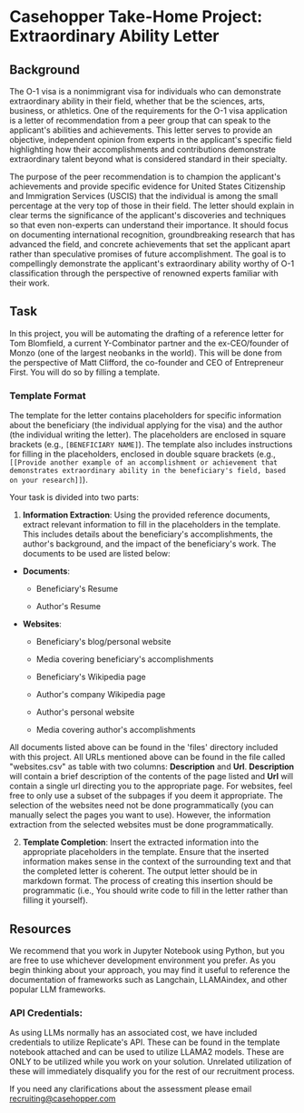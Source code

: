 # Casehopper Take-Home Project: Extraordinary Ability Letter

## Background

The O-1 visa is a nonimmigrant visa for individuals who can demonstrate extraordinary ability in their field, whether that be the sciences, arts, business, or athletics. One of the requirements for the O-1 visa application is a letter of recommendation from a peer group that can speak to the applicant's abilities and achievements. This letter serves to provide an objective, independent opinion from experts in the applicant's specific field highlighting how their accomplishments and contributions demonstrate extraordinary talent beyond what is considered standard in their specialty.

The purpose of the peer recommendation is to champion the applicant's achievements and provide specific evidence for United States Citizenship and Immigration Services (USCIS) that the individual is among the small percentage at the very top of those in their field. The letter should explain in clear terms the significance of the applicant's discoveries and techniques so that even non-experts can understand their importance. It should focus on documenting international recognition, groundbreaking research that has advanced the field, and concrete achievements that set the applicant apart rather than speculative promises of future accomplishment. The goal is to compellingly demonstrate the applicant's extraordinary ability worthy of O-1 classification through the perspective of renowned experts familiar with their work.

## Task

In this project, you will be automating the drafting of a reference letter for Tom Blomfield, a current Y-Combinator partner and the ex-CEO/founder of Monzo (one of the largest neobanks in the world). This will be done from the perspective of Matt Clifford, the co-founder and CEO of Entrepreneur First. You will do so by filling a template.

### Template Format

The template for the letter contains placeholders for specific information about the beneficiary (the individual applying for the visa) and the author (the individual writing the letter). The placeholders are enclosed in square brackets (e.g., `[BENEFICIARY NAME]`). The template also includes instructions for filling in the placeholders, enclosed in double square brackets (e.g., `[[Provide another example of an accomplishment or achievement that demonstrates extraordinary ability in the beneficiary's field, based on your research]]`).

Your task is divided into two parts:

1. **Information Extraction**: Using the provided reference documents, extract relevant information to fill in the placeholders in the template. This includes details about the beneficiary's accomplishments, the author's background, and the impact of the beneficiary's work. The documents to be used are listed below:

- **Documents**:

  - Beneficiary's Resume

  - Author's Resume

- **Websites**:

  - Beneficiary's blog/personal website

  - Media covering beneficiary's accomplishments

  - Beneficiary's Wikipedia page

  - Author's company Wikipedia page

  - Author's personal website

  - Media covering author's accomplishments

All documents listed above can be found in the 'files' directory included with this project. All URLs mentioned above can be found in the file called "websites.csv" as table with two columns: **Description** and **Url**. **Description** will contain a brief description of the contents of the page listed and **Url** will contain a single url directing you to the appropriate page. For websites, feel free to only use a subset of the subpages if you deem it appropriate. The selection of the websites need not be done programmatically (you can manually select the pages you want to use). However, the information extraction from the selected websites must be done programmatically. 

2. **Template Completion**: Insert the extracted information into the appropriate placeholders in the template. Ensure that the inserted information makes sense in the context of the surrounding text and that the completed letter is coherent. The output letter should be in markdown format. The process of creating this insertion should be programmatic (i.e., You should write code to fill in the letter rather than filling it yourself).

## Resources

We recommend that you work in Jupyter Notebook using Python, but you are free to use whichever development environment you prefer. As you begin thinking about your approach, you may find it useful to reference the documentation of frameworks such as Langchain, LLAMAindex, and other popular LLM frameworks.

### API Credentials:

As using LLMs normally has an associated cost, we have included credentials to utilize Replicate's API. These can be found in the template notebook attached and can be used to utilize LLAMA2 models. These are ONLY to be utilized while you work on your solution. Unrelated utilization of these will immediately disqualify you for the rest of our recruitment process.

If you need any clarifications about the assessment please email recruiting@casehopper.com

